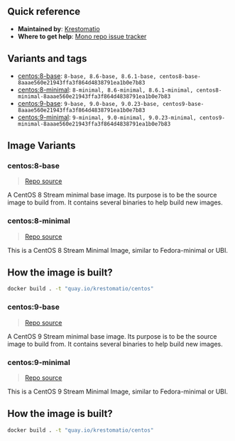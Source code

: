 ## Quick reference
- **Maintained by**:
[Krestomatio](https://krestomatio.com)
- **Where to get help**:
[Mono repo issue tracker](https://github.com/krestomatio/container_builder/issues)

## Variants and tags
- [centos:8-base](#centos8-base): `8-base, 8.6-base, 8.6.1-base, centos8-base-8aaae560e21943ffa3f864d4838791ea1b0e7b83`
- [centos:8-minimal](#centos8-minimal): `8-minimal, 8.6-minimal, 8.6.1-minimal, centos8-minimal-8aaae560e21943ffa3f864d4838791ea1b0e7b83`
- [centos:9-base](#centos9-base): `9-base, 9.0-base, 9.0.23-base, centos9-base-8aaae560e21943ffa3f864d4838791ea1b0e7b83`
- [centos:9-minimal](#centos9-minimal): `9-minimal, 9.0-minimal, 9.0.23-minimal, centos9-minimal-8aaae560e21943ffa3f864d4838791ea1b0e7b83`


## Image Variants
### centos:8-base
> [Repo source](https://github.com/krestomatio/container_builder/tree/master/centos/centos8-base)

A CentOS 8 Stream minimal base image. Its purpose is to be the source image to build from. It contains several binaries to help build new images.

### centos:8-minimal
> [Repo source](https://github.com/krestomatio/container_builder/tree/master/centos/centos8-minimal)

This is a CentOS 8 Stream Minimal Image, similar to Fedora-minimal or UBI.

## How the image is built?
```bash
docker build . -t "quay.io/krestomatio/centos"
```

### centos:9-base
> [Repo source](https://github.com/krestomatio/container_builder/tree/master/centos/centos9-base)

A CentOS 9 Stream minimal base image. Its purpose is to be the source image to build from. It contains several binaries to help build new images.

### centos:9-minimal
> [Repo source](https://github.com/krestomatio/container_builder/tree/master/centos/centos9-minimal)

This is a CentOS 9 Stream Minimal Image, similar to Fedora-minimal or UBI.

## How the image is built?
```bash
docker build . -t "quay.io/krestomatio/centos"
```

